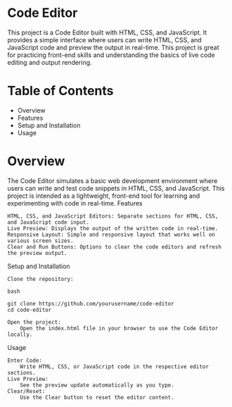# Code Editor

This project is a Code Editor built with HTML, CSS, and JavaScript. It provides a simple interface where users can write HTML, CSS, and JavaScript code and preview the output in real-time. This project is great for practicing front-end skills and understanding the basics of live code editing and output rendering.

# Table of Contents

- Overview
- Features
- Setup and Installation
- Usage
    

# Overview

The Code Editor simulates a basic web development environment where users can write and test code snippets in HTML, CSS, and JavaScript. This project is intended as a lightweight, front-end tool for learning and experimenting with code in real-time.
Features

    HTML, CSS, and JavaScript Editors: Separate sections for HTML, CSS, and JavaScript code input.
    Live Preview: Displays the output of the written code in real-time.
    Responsive Layout: Simple and responsive layout that works well on various screen sizes.
    Clear and Run Buttons: Options to clear the code editors and refresh the preview output.

Setup and Installation

    Clone the repository:

    bash

    git clone https://github.com/yourusername/code-editor
    cd code-editor

    Open the project:
        Open the index.html file in your browser to use the Code Editor locally.

Usage

    Enter Code:
        Write HTML, CSS, or JavaScript code in the respective editor sections.
    Live Preview:
        See the preview update automatically as you type.
    Clear/Reset:
        Use the Clear button to reset the editor content.
